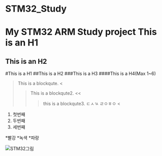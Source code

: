 # STM32_Study
My STM32 ARM Study project
This is an H1
====================
This is an H2
---------------------

#This is a H1
##This is a H2
###This is a H3
####This is a H4(Max 1~6)

>This is a blockqute.
<
>>This is a blockqute2.
<<
>>>this is a blockqute3.
ㄷㅅㄳ
ㄹㅇㅎㅇ
<

1. 첫번째
2. 두번째
3. 세번째

*빨강
  *녹색
    *파랑

![STM32그림](\STM32_Study\stm32f103c8t6_pinout_voltage01.png)
